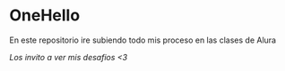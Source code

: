 # OneHello
En este repositorio ire subiendo todo mis proceso en las clases de Alura



*Los invito a ver mis desafios <3*
